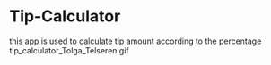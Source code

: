 # Tip-Calculator
this app is used to calculate tip amount according to the percentage
tip_calculator_Tolga_Telseren.gif
